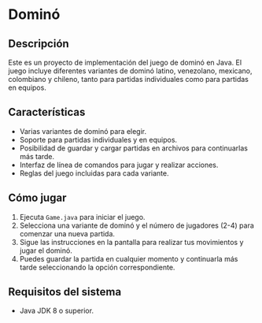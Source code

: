 # Dominó

## Descripción
Este es un proyecto de implementación del juego de dominó en Java. El juego incluye diferentes variantes de dominó latino, venezolano, mexicano, colombiano y chileno, tanto para partidas individuales como para partidas en equipos.

## Características
- Varias variantes de dominó para elegir.
- Soporte para partidas individuales y en equipos.
- Posibilidad de guardar y cargar partidas en archivos para continuarlas más tarde.
- Interfaz de línea de comandos para jugar y realizar acciones.
- Reglas del juego incluidas para cada variante.

## Cómo jugar
1. Ejecuta `Game.java` para iniciar el juego.
2. Selecciona una variante de dominó y el número de jugadores (2-4) para comenzar una nueva partida.
3. Sigue las instrucciones en la pantalla para realizar tus movimientos y jugar el dominó.
4. Puedes guardar la partida en cualquier momento y continuarla más tarde seleccionando la opción correspondiente.

## Requisitos del sistema
- Java JDK 8 o superior.
